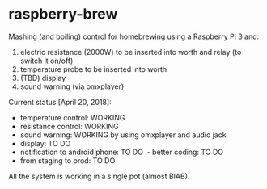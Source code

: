 # raspberry-brew
Mashing (and boiling) control for homebrewing using a Raspberry Pi 3 and:
1) electric resistance (2000W) to be inserted into worth and relay (to switch it on/off)
2) temperature probe to be inserted into worth
3) (TBD) display
4) sound warning (via omxplayer)

Current status [April 20, 2018]:
  - temperature control: WORKING
  - resistance control: WORKING
  - sound warning: WORKING by using omxplayer and audio jack
  - display: TO DO
  - notification to android phone: TO DO
  - better coding: TO DO
  - from staging to prod: TO DO

All the system is working in a single pot (almost BIAB).
